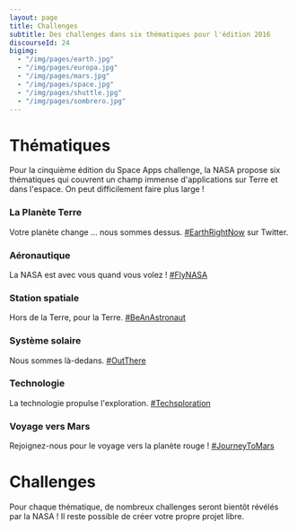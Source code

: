 ```yaml
---
layout: page
title: Challenges
subtitle: Des challenges dans six thématiques pour l'édition 2016
discourseId: 24
bigimg:
  - "/img/pages/earth.jpg"
  - "/img/pages/europa.jpg"
  - "/img/pages/mars.jpg"
  - "/img/pages/space.jpg"
  - "/img/pages/shuttle.jpg"
  - "/img/pages/sombrero.jpg"
---
```


# Thématiques

Pour la cinquième édition du Space Apps challenge, la NASA propose six thématiques qui couvrent un champ immense d'applications sur Terre et dans l'espace. On peut difficilement faire plus large !

### La Planète Terre

Votre planète change ... nous sommes dessus. [#EarthRightNow](https://twitter.com/hashtag/EarthRightNow) sur Twitter.

### Aéronautique

La NASA est avec vous quand vous volez ! [#FlyNASA](https://twitter.com/hashtag/FlyNASA)

### Station spatiale

Hors de la Terre, pour la Terre. [#BeAnAstronaut](https://twitter.com/hashtag/BeAnAstronaut)

### Système solaire

Nous sommes là-dedans. [#OutThere](https://twitter.com/hashtag/OutThere)

### Technologie

La technologie propulse l'exploration. [#Techsploration](https://twitter.com/hashtag/Techsploration)

### Voyage vers Mars

Rejoignez-nous pour le voyage vers la planète rouge ! [#JourneyToMars](https://twitter.com/hashtag/JourneyToMars)


# Challenges

Pour chaque thématique, de nombreux challenges seront bientôt révélés par la NASA !
Il reste possible de créer votre propre projet libre.